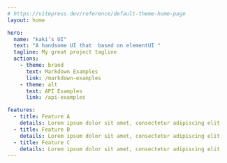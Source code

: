 ```yaml
---
# https://vitepress.dev/reference/default-theme-home-page
layout: home

hero:
  name: "kaki’s UI"
  text: "A handsome UI that  based on elementUI "
  tagline: My great project tagline
  actions:
    - theme: brand
      text: Markdown Examples
      link: /markdown-examples
    - theme: alt
      text: API Examples
      link: /api-examples

features:
  - title: Feature A
    details: Lorem ipsum dolor sit amet, consectetur adipiscing elit
  - title: Feature B
    details: Lorem ipsum dolor sit amet, consectetur adipiscing elit                          
  - title: Feature C
    details: Lorem ipsum dolor sit amet, consectetur adipiscing elit
---
```

